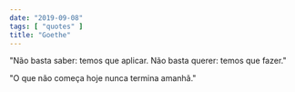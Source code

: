 ```yaml
---
date: "2019-09-08"
tags: [ "quotes" ]
title: "Goethe"
---
```

"Não basta saber: temos que aplicar. Não basta querer: temos que fazer."

"O que não começa hoje nunca termina amanhã."
